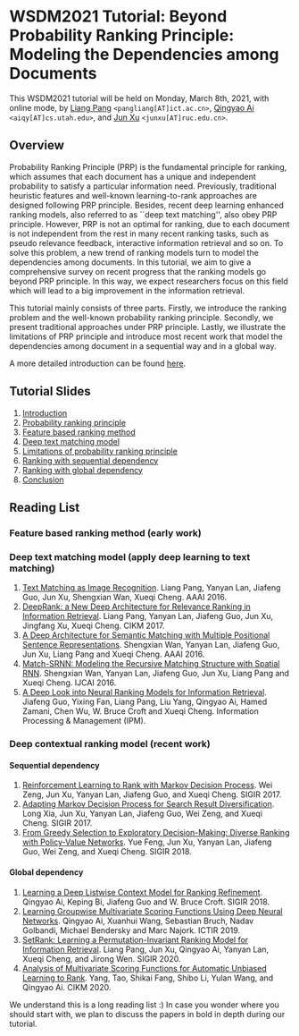 # WSDM2021 Tutorial: Beyond Probability Ranking Principle: Modeling the Dependencies among Documents

This WSDM2021 tutorial will be held on Monday, March 8th, 2021, with online mode, by [Liang Pang](http://www.bigdatalab.ac.cn/~pangliang/) `<pangliang[AT]ict.ac.cn>`, [Qingyao Ai](http://ir.aiqingyao.org/) `<aiqy[AT]cs.utah.edu>`, and [Jun Xu](http://ai.ruc.edu.cn/academicfaculty/20191112002.html) `<junxu[AT]ruc.edu.cn>`. 

## Overview
Probability Ranking Principle (PRP) is the fundamental principle for ranking, which assumes that each document has a unique and independent probability to satisfy a particular information need. Previously, traditional heuristic features and well-known learning-to-rank approaches are designed following PRP principle. Besides, recent deep learning enhanced ranking models, also referred to as ``deep text matching'', also obey PRP principle. However, PRP is not an optimal for ranking, due to each document is not independent from the rest in many recent ranking tasks, such as pseudo relevance feedback, interactive information retrieval and so on. 
To solve this problem, a new trend of ranking models turn to model the dependencies among documents. In this tutorial, we aim to give a comprehensive survey on recent progress that the ranking models go beyond PRP principle. In this way, we expect researchers focus on this field which will lead to a big improvement in the information retrieval.

This tutorial mainly consists of three parts. Firstly, we introduce the ranking problem and the well-known probability ranking principle. Secondly, we present traditional approaches under PRP principle. Lastly, we illustrate the limitations of PRP principle and introduce most recent work that model the dependencies among document in a sequential way and in a global way.

A more detailed introduction can be found [here](docs/wsdm2021-tutorial.pdf).

## Tutorial Slides

<!-- #### **NEW: All the slides are available now!** -->
<!-- We recommend reading our draft slides before the tutorial. We may have some minor last-minute changes, so please check out the latest version before the live session. -->

1. [Introduction](slides/part1-introduction.pdf)
1. [Probability ranking principle](slides/part2-prp.pdf)
1. [Feature based ranking method](slides/part3-feature-based-ranking-method.pdf)
1. [Deep text matching model](slides/part4-deep-text-matching-model.pdf)
1. [Limitations of probability ranking principle](slides/part5-prp-limitation.pdf)
1. [Ranking with sequential dependency](slides/part6-sequential-ranking.pdf)
1. [Ranking with global dependency](slides/part7-global-ranking.pdf)
1. [Conclusion](slides/part8-conclusion.pdf)

## Reading List

### Feature based ranking method (early work)

### Deep text matching model (apply deep learning to text matching)
1. [Text Matching as Image Recognition](https://arxiv.org/pdf/1602.06359). Liang Pang, Yanyan Lan, Jiafeng Guo, Jun Xu, Shengxian Wan, Xueqi Cheng. AAAI 2016.
1. [DeepRank: a New Deep Architecture for Relevance Ranking in Information Retrieval](https://arxiv.org/pdf/1710.05649). Liang Pang, Yanyan Lan, Jiafeng Guo, Jun Xu, Jingfang Xu, Xueqi Cheng. CIKM 2017.
1. [A Deep Architecture for Semantic Matching with Multiple Positional Sentence Representations](https://arxiv.org/pdf/1511.08277). Shengxian Wan, Yanyan Lan, Jiafeng Guo, Jun Xu, Liang Pang and Xueqi Cheng. AAAI 2016.
1. [Match-SRNN: Modeling the Recursive Matching Structure with Spatial RNN](https://arxiv.org/pdf/1604.04378). Shengxian Wan, Yanyan Lan, Jiafeng Guo, Jun Xu, Liang Pang and Xueqi Cheng. IJCAI 2016.
1. [A Deep Look into Neural Ranking Models for Information Retrieval](https://doi.org/10.1016/j.ipm.2019.102067). Jiafeng Guo, Yixing Fan, Liang Pang, Liu Yang, Qingyao Ai, Hamed Zamani, Chen Wu, W. Bruce Croft and Xueqi Cheng. Information Processing & Management (IPM).

### Deep contextual ranking model (recent work)
#### Sequential dependency
1. [Reinforcement Learning to Rank with Markov Decision Process](https://dl.acm.org/doi/10.1145/3077136.3080685). Wei Zeng, Jun Xu, Yanyan Lan, Jiafeng Guo, and Xueqi Cheng. SIGIR 2017.
1. [Adapting Markov Decision Process for Search Result Diversification](https://dl.acm.org/doi/10.1145/3077136.3080775). Long Xia, Jun Xu, Yanyan Lan, Jiafeng Guo, Wei Zeng, and Xueqi Cheng. SIGIR 2017.
1. [From Greedy Selection to Exploratory Decision-Making: Diverse Ranking with Policy-Value Networks](https://dl.acm.org/doi/10.1145/3209978.3209979). Yue Feng, Jun Xu, Yanyan Lan, Jiafeng Guo, Wei Zeng, and Xueqi Cheng. SIGIR 2018.
#### Global dependency
1. [Learning a Deep Listwise Context Model for Ranking Refinement](https://arxiv.org/pdf/1804.05936.pdf). Qingyao Ai, Keping Bi, Jiafeng Guo and W. Bruce Croft. SIGIR 2018.
1. [Learning Groupwise Multivariate Scoring Functions Using Deep Neural Networks](https://arxiv.org/abs/1811.04415). Qingyao Ai, Xuanhui Wang, Sebastian Bruch, Nadav Golbandi, Michael Bendersky and Marc Najork. ICTIR 2019.
1. [SetRank: Learning a Permutation-Invariant Ranking Model for Information Retrieval](https://arxiv.org/pdf/1912.05891). Liang Pang, Jun Xu, Qingyao Ai, Yanyan Lan, Xueqi Cheng, and Jirong Wen. SIGIR 2020.
1. [Analysis of Multivariate Scoring Functions for Automatic Unbiased Learning to Rank](https://arxiv.org/abs/2008.09061v1). Yang, Tao, Shikai Fang, Shibo Li, Yulan Wang, and Qingyao Ai. CIKM 2020.

We understand this is a long reading list :) In case you wonder where you should start with, we plan to discuss the papers in bold in depth during our tutorial.

